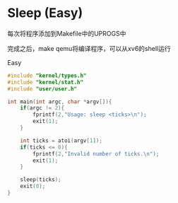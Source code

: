 # Sleep (Easy)

每次将程序添加到Makefile中的UPROGS中

完成之后，make qemu将编译程序，可以从xv6的shell运行

Easy

```c
#include "kernel/types.h"
#include "kernel/stat.h"
#include "user/user.h"

int main(int argc, char *argv[]){
    if(argc != 2){
        fprintf(2,"Usage: sleep <ticks>\n");
        exit(1);
    }

    int ticks = atoi(argv[1]);
    if(ticks <= 0){
        fprintf(2,"Invalid number of ticks.\n");
        exit(1);
    }

    sleep(ticks);
    exit(0);
}
```